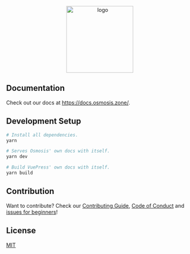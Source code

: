 <p align="center">
  <a href="https://docs.osmosis.zone/" target="_blank">
    <img width="180" src="https://docs.osmosis.zone/img/osmosis-logo-dark.svg" alt="logo">
  </a>
</p>

## Documentation

Check out our docs at https://docs.osmosis.zone/.

## Development Setup

``` sh
# Install all dependencies.
yarn

# Serves Osmosis' own docs with itself.
yarn dev

# Build VuePress' own docs with itself.
yarn build
```

## Contribution

Want to contribute? Check our [Contributing Guide](.github/CONTRIBUTING.md), [Code of Conduct](.github/CODE_OF_CONDUCT.md) and [issues for beginners](https://github.com/osmosis-labs/docs/issues)!


## License
[MIT](https://github.com/osmosis-labs/docs/blob/master/LICENSE.md)
